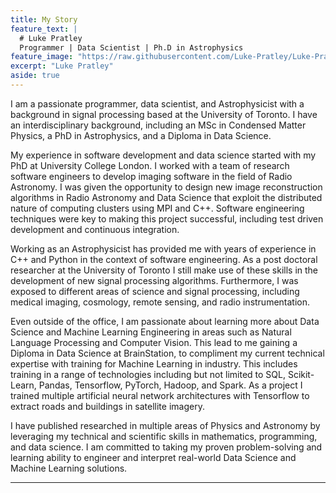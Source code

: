 ```yaml
---
title: My Story
feature_text: |
  # Luke Pratley
  Programmer | Data Scientist | Ph.D in Astrophysics
feature_image: "https://raw.githubusercontent.com/Luke-Pratley/Luke-Pratley.github.io/main/assets/banner.jpg"
excerpt: "Luke Pratley"
aside: true
---
```


I am a passionate programmer, data scientist, and Astrophysicist with a background in signal processing based at the University of Toronto. I have an interdisciplinary background, including an MSc in Condensed Matter Physics, a PhD in Astrophysics, and a Diploma in Data Science. 

My experience in software development and data science started with my PhD at University College London. I worked with a team of research software engineers to develop imaging software in the field of Radio Astronomy. I was given the opportunity to design new image reconstruction algorithms in Radio Astronomy and Data Science that exploit the distributed nature of computing clusters using MPI and C++. Software engineering techniques were key to making this project successful, including test driven development and continuous integration. 

Working as an Astrophysicist has provided me with years of experience in C++ and Python in the context of software engineering. As a post doctoral researcher at the University of Toronto I still make use of these skills in the development of new signal processing algorithms. Furthermore, I was exposed to different areas of science and signal processing, including medical imaging, cosmology, remote sensing, and radio instrumentation.

Even outside of the office, I am passionate about learning more about Data Science and Machine Learning Engineering in areas such as Natural Language Processing and Computer Vision. This lead to me gaining a Diploma in Data Science at BrainStation, to compliment my current technical expertise with training for Machine Learning in industry. This includes training in a range of technologies including but not limited to SQL, Scikit-Learn, Pandas, Tensorflow, PyTorch, Hadoop, and Spark. As a project I trained multiple artificial neural network architectures with Tensorflow to extract roads and buildings in satellite imagery.

I have published researched in multiple areas of Physics and Astronomy by leveraging my technical and scientific skills in mathematics, programming, and data science. I am committed to taking my proven problem-solving and learning ability to engineer and interpret real-world Data Science and Machine Learning solutions.

---


